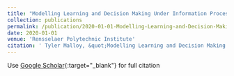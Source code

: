 ```yaml
---
title: "Modelling Learning and Decision Making Under Information Processing Constraints"
collection: publications
permalink: /publication/2020-01-01-Modelling-Learning-and-Decision-Making-Under-Information-Processing-Constraints
date: 2020-01-01
venue: 'Rensselaer Polytechnic Institute'
citation: ' Tyler Malloy, &quot;Modelling Learning and Decision Making Under Information Processing Constraints.&quot; Rensselaer Polytechnic Institute, 2020.'
---
```

Use [Google Scholar](https://scholar.google.com/scholar?q=Modelling+Learning+and+Decision+Making+Under+Information+Processing+Constraints){:target="_blank"} for full citation